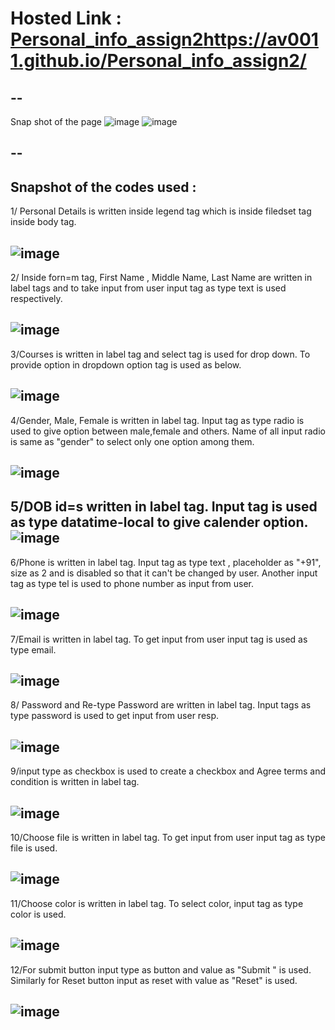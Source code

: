 # Hosted Link : [Personal_info_assign2](https://av0011.github.io/Personal_info_assign2/)https://av0011.github.io/Personal_info_assign2/

--
-- 
Snap shot of the page
![image](https://github.com/Av0011/Personal_info_assign2/assets/126654288/243a3aa5-21f8-46ff-a7ce-50eacc8e4878)
![image](https://github.com/Av0011/Personal_info_assign2/assets/126654288/ffef4ef6-4f4f-4580-8641-fc7abab43ab8)

--
--
Snapshot of the codes used : 
--
1/ Personal Details is written inside legend tag which is inside filedset tag inside body tag.

![image](https://github.com/Av0011/Personal_info_assign2/assets/126654288/27781b55-d3e3-4fd0-bccd-b65d1c9b0574)
--
2/ Inside forn=m tag, First Name , Middle Name, Last Name are written in label tags and to take input from user input tag as type text is used respectively.

![image](https://github.com/Av0011/Personal_info_assign2/assets/126654288/5820ee22-b6a1-49e9-be53-e581d1d0dbeb)
--

3/Courses is written in label tag and select tag is used for drop down. To provide option in dropdown option tag is used as below.

![image](https://github.com/Av0011/Personal_info_assign2/assets/126654288/5df8e860-582f-4ee5-bd9d-0f056b217ec9)
--
4/Gender, Male, Female is written in label tag. Input tag as type radio is used to give option between male,female and others. Name of all input radio is same as "gender" to select only one option among them.

![image](https://github.com/Av0011/Personal_info_assign2/assets/126654288/b5d4b798-55f3-4196-a106-e77e9106da59)
--

5/DOB id=s written in label tag. Input tag is used as type datatime-local to give calender option.
![image](https://github.com/Av0011/Personal_info_assign2/assets/126654288/0795b262-3a12-454e-9097-01ee8feeba6b)
--

6/Phone is written in label tag. Input tag as type text , placeholder as "+91", size as 2 and is disabled so that it can't be changed by user.
Another input tag as type tel is used to phone number as input from user.

![image](https://github.com/Av0011/Personal_info_assign2/assets/126654288/b6c51286-025d-49a2-97e6-df44f544865e)
--

7/Email is written in label tag. To get input from user input tag is used as type email.

![image](https://github.com/Av0011/Personal_info_assign2/assets/126654288/43f3389c-38d3-4de0-828d-b06742c50fac)
--

8/ Password and Re-type Password are written in label tag. Input tags as type password is used to get input from user resp.

![image](https://github.com/Av0011/Personal_info_assign2/assets/126654288/d0d9bbcc-f6f7-48d0-b165-d33a35270998)
--

9/input type as checkbox is used to create a checkbox and Agree terms and condition is written in label tag.

![image](https://github.com/Av0011/Personal_info_assign2/assets/126654288/cb3e374f-c885-4f53-a525-0225c1fbc41e)
--

10/Choose file is written in label tag. To get input from user input tag as type file is used.

![image](https://github.com/Av0011/Personal_info_assign2/assets/126654288/dcaa5cb9-98d6-4986-b0ad-373d8c90cf08)
--

11/Choose color is written in label tag. To select color, input tag as type color is used.

![image](https://github.com/Av0011/Personal_info_assign2/assets/126654288/2c1e62bc-f67b-4228-ac24-bef36e550ac0)
--

12/For submit button input type as button and value as "Submit " is used.
Similarly for Reset button input as reset with value as "Reset" is used.

![image](https://github.com/Av0011/Personal_info_assign2/assets/126654288/d18c404a-3623-41d5-9bb6-55aa0dc1994b)
--

